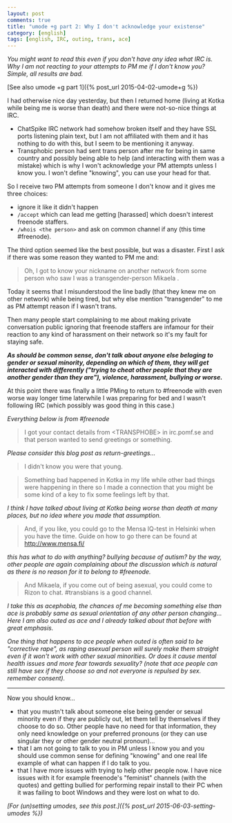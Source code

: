 ```yaml
---
layout: post
comments: true
title: "umode +g part 2: Why I don't acknowledge your existense"
category: [english]
tags: [english, IRC, outing, trans, ace]
---
```


*You might want to read this even if you don't have any idea what IRC is.
Why I am not reacting to your attempts to PM me if I don't know you?
Simple, all results are bad.*

[See also umode +g part 1]({% post_url 2015-04-02-umode+g %})

I had otherwise nice day yesterday, but then I returned home (living at
Kotka while being me is worse than death) and there were not-so-nice
things at IRC.

* ChatSpike IRC network had somehow broken itself and they have SSL ports
  listening plain text, but I am not affiliated with them and it has
  nothing to do with this, but I seem to be mentioning it anyway.
* Transphobic person had sent trans person after me for being in same
  country and possibly being able to help (and interacting with them was
  a mistake) which is why I won't acknowledge your PM attempts unless I
  know you. I won't define "knowing", you can use your head for that.

So I receive two PM attempts from someone I don't know and it gives me
three choices:

* ignore it like it didn't happen
* `/accept` which can lead me getting [harassed] which doesn't interest
  freenode staffers.
* `/whois <the person>` and ask on common channel if any (this time
  \#freenode).

The third option seemed like the best possible, but was a disaster. First
I ask if there was some reason they wanted to PM me and:

> Oh, I got to know your nickname on another network from some person who
  saw I was a transgender-person Mikaela .

Today it seems that I misunderstood the line badly
(that they knew me on other network) while being tired, but
why else mention "transgender" to me as PM attempt reason if I wasn't
trans.

Then many people start complaining to me about making private conversation
public ignoring that freenode staffers are infamour for their reaction to
any kind of harassment on their network so it's my fault for staying safe.

***As should be common sense, don't talk about anyone else beloging to
gender or sexual minority, depending on which of them, they will get
interacted with differently ("trying to cheat other people that they are
another gender than they are"), violence, harassment, bullying or worse.***

At this point there was finally a little PMing to return to \#freenode
with even worse way longer time laterwhile I was preparing for bed and
I wasn't following IRC (which possibly was good thing in this case.)

*Everything below is from \#freenode*

> I got your contact details from \<TRANSPHOBE\> in irc.pomf.se and that
  person wanted to send greetings or something.

*Please consider this blog post as return-greetings...*

> I didn't know you were that young.

> Something bad happened in Kotka in my life while other bad things were
  happening in there so I made a connection that you might be some kind of
  a key to fix some feelings left by that.

*I think I have talked about living at Kotka being worse than death at many
places, but no idea where you made that assumption.*

> And, if you like, you could go to the Mensa IQ-test in Helsinki when
  you have the time. Guide on how to go there can be found at
  http://www.mensa.fi/

*this has what to do with anything? bullying because of autism? by the way,
other people are again complaining about the discussion which is natural
as there is no reason for it to belong to \#freenode.*

> And Mikaela, if you come out of being asexual, you could come to Rizon
  to chat. #transbians is a good channel.

*I take this as acephobia, the chances of me becoming something else than
ace is probably same as sexual orientation of any other person changing...
Here I am also outed as ace and I already talked about that before with
great emphasis.*

*One thing that happens to ace people when outed is often said to be
"corrective rape", as raping asexual person will surely make them straight
even if it won't work with other sexual minorities. Or does it cause mental
health issues and more fear towards sexuality? (note that ace people can
still have sex if they choose so and not everyone is repulsed by sex.
remember consent).*

* * * * *

Now you should know...

* that you mustn't talk about someone else being gender or sexual minority
  even if they are publicly out, let them tell by themselves if they choose
  to do so. Other people have no need for that information, they only need
  knowledge on your preferred pronouns (or they can use singular they or
  other gender neutral pronoun)…
* that I am not going to talk to you in PM unless I know you and you should
  use common sense for defining "knowing" and one real life example of what
  can happen if I do talk to you.
* that I have more issues with trying to help other people now. I have nice
  issues with it for example freenode's "feminist" channels (with the
  quotes) and getting bullied for performing repair install to their PC
  when it was failing to boot Windows and they were lost on what to do.

*[For (un)setting umodes, see this post.]({% post_url 2015-06-03-setting-umodes %})*
